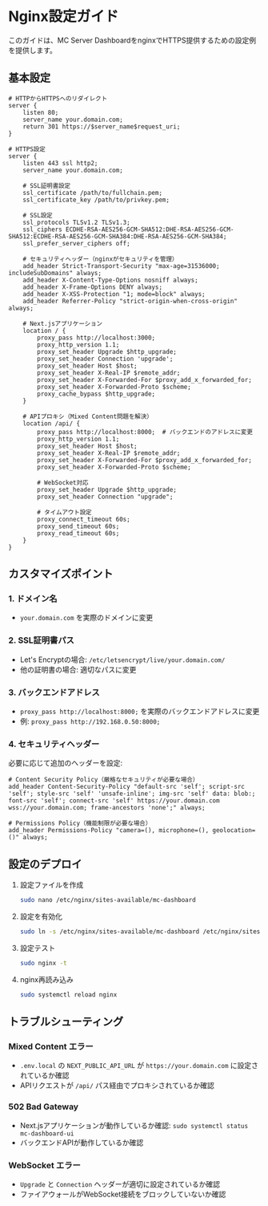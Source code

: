 # Nginx設定ガイド

このガイドは、MC Server DashboardをnginxでHTTPS提供するための設定例を提供します。

## 基本設定

```nginx
# HTTPからHTTPSへのリダイレクト
server {
    listen 80;
    server_name your.domain.com;
    return 301 https://$server_name$request_uri;
}

# HTTPS設定
server {
    listen 443 ssl http2;
    server_name your.domain.com;

    # SSL証明書設定
    ssl_certificate /path/to/fullchain.pem;
    ssl_certificate_key /path/to/privkey.pem;

    # SSL設定
    ssl_protocols TLSv1.2 TLSv1.3;
    ssl_ciphers ECDHE-RSA-AES256-GCM-SHA512:DHE-RSA-AES256-GCM-SHA512:ECDHE-RSA-AES256-GCM-SHA384:DHE-RSA-AES256-GCM-SHA384;
    ssl_prefer_server_ciphers off;

    # セキュリティヘッダー（nginxがセキュリティを管理）
    add_header Strict-Transport-Security "max-age=31536000; includeSubDomains" always;
    add_header X-Content-Type-Options nosniff always;
    add_header X-Frame-Options DENY always;
    add_header X-XSS-Protection "1; mode=block" always;
    add_header Referrer-Policy "strict-origin-when-cross-origin" always;

    # Next.jsアプリケーション
    location / {
        proxy_pass http://localhost:3000;
        proxy_http_version 1.1;
        proxy_set_header Upgrade $http_upgrade;
        proxy_set_header Connection 'upgrade';
        proxy_set_header Host $host;
        proxy_set_header X-Real-IP $remote_addr;
        proxy_set_header X-Forwarded-For $proxy_add_x_forwarded_for;
        proxy_set_header X-Forwarded-Proto $scheme;
        proxy_cache_bypass $http_upgrade;
    }

    # APIプロキシ（Mixed Content問題を解決）
    location /api/ {
        proxy_pass http://localhost:8000;  # バックエンドのアドレスに変更
        proxy_http_version 1.1;
        proxy_set_header Host $host;
        proxy_set_header X-Real-IP $remote_addr;
        proxy_set_header X-Forwarded-For $proxy_add_x_forwarded_for;
        proxy_set_header X-Forwarded-Proto $scheme;

        # WebSocket対応
        proxy_set_header Upgrade $http_upgrade;
        proxy_set_header Connection "upgrade";

        # タイムアウト設定
        proxy_connect_timeout 60s;
        proxy_send_timeout 60s;
        proxy_read_timeout 60s;
    }
}
```

## カスタマイズポイント

### 1. ドメイン名

- `your.domain.com` を実際のドメインに変更

### 2. SSL証明書パス

- Let's Encryptの場合: `/etc/letsencrypt/live/your.domain.com/`
- 他の証明書の場合: 適切なパスに変更

### 3. バックエンドアドレス

- `proxy_pass http://localhost:8000;` を実際のバックエンドアドレスに変更
- 例: `proxy_pass http://192.168.0.50:8000;`

### 4. セキュリティヘッダー

必要に応じて追加のヘッダーを設定:

```nginx
# Content Security Policy（厳格なセキュリティが必要な場合）
add_header Content-Security-Policy "default-src 'self'; script-src 'self'; style-src 'self' 'unsafe-inline'; img-src 'self' data: blob:; font-src 'self'; connect-src 'self' https://your.domain.com wss://your.domain.com; frame-ancestors 'none';" always;

# Permissions Policy（機能制限が必要な場合）
add_header Permissions-Policy "camera=(), microphone=(), geolocation=()" always;
```

## 設定のデプロイ

1. 設定ファイルを作成

   ```bash
   sudo nano /etc/nginx/sites-available/mc-dashboard
   ```

2. 設定を有効化

   ```bash
   sudo ln -s /etc/nginx/sites-available/mc-dashboard /etc/nginx/sites-enabled/
   ```

3. 設定テスト

   ```bash
   sudo nginx -t
   ```

4. nginx再読み込み
   ```bash
   sudo systemctl reload nginx
   ```

## トラブルシューティング

### Mixed Content エラー

- `.env.local` の `NEXT_PUBLIC_API_URL` が `https://your.domain.com` に設定されているか確認
- APIリクエストが `/api/` パス経由でプロキシされているか確認

### 502 Bad Gateway

- Next.jsアプリケーションが動作しているか確認: `sudo systemctl status mc-dashboard-ui`
- バックエンドAPIが動作しているか確認

### WebSocket エラー

- `Upgrade` と `Connection` ヘッダーが適切に設定されているか確認
- ファイアウォールがWebSocket接続をブロックしていないか確認
